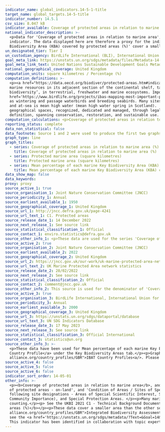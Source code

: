 ```yaml
---
indicator_name: global_indicators.14-5-1-title
target_name: global_targets.14-5-title
indicator_number: 14.5.1
csv_size: 8.047 kB
indicator_available: Coverage of protected areas in relation to marine areas
national_indicator_description: >-
  <p>Data for 'Coverage of protected areas in relation to marine area', and 'Protected marine area' encompass UK waters including the the extended continental shelf. This is a larger area than the Exclusive Economic Zone (EEZ), which is what is asked for in the global metadata for this
  indicator. The data displayed here are therefore a proxy for the indicator. Data for the EEZ only are available for 2022 on <a href='https://www.ibat-alliance.org/country_profiles/GBR'>Integrated Biodiversity Assessment Tool (IBAT)</a>.</p><p>Data for 'Mean percentage of each marine Key
  Biodiversity Area (KBA) covered by protected areas (%)' cover a smaller area than the other series, as they only encompass the Exclusive Economic Zone. These data are therefore not a proxy.</p>
un_designated_tier: Tier I
un_custodian_agency: BirdLife International (BLI), International Union for Conservation of Nature (IUCN), UN Environment World Conservation Monitoring Centre (UNEP-WCMC)
goal_meta_link: https://unstats.un.org/sdgs/metadata/files/Metadata-14-05-01.pdf
goal_meta_link_text: United Nations Sustainable Development Goals Metadata (PDF 293 KB)
national_geographical_coverage: United Kingdom
computation_units: square kilometres / Percentage (%)
computation_definitions: >-
  <p><a href="https://data.oecd.org/biodiver/protected-areas.htm#indicator-chart">Exclusive Economic Zone (EEZ)</a> - A concept adopted at the Third United Nations Conference on the Law of the Sea (1982), whereby a coastal State assumes jurisdiction over the exploration and exploitation of
  marine resources in its adjacent section of the continental shelf, taken to be a band extending 200 nautical miles from the shore.</p><p><a href='https://www.keybiodiversityareas.org/'>Key Biodiversity Area (KBA)</a> - 'Sites contributing significantly to the global persistence of
  biodiversity’, in terrestrial, freshwater and marine ecosystems. Important Bird and Biodiversity Areas (IBAs) make up the UK Marine KBAs, as there are currently no <a href="https://zeroextinction.org/">Alliance for Zero Extinction</a> sites in the UK.</p><p><a
  href='https://www.birdlife.org/projects/ibas-mapping-most-important-places/'>Important Bird and Biodiversity Area (IBA)</a> - 'Selected on the basis of the bird numbers and species complements they hold. IBAs are particularly important for species that congregate in large numbers, such
  as wintering and passage waterbirds and breeding seabirds. Many sites have also been identified for species of global, and European/EU conservation concern.'</p><p>Marine area - Marine area includes areas out to the limit of the UK continental shelf. The boundary between  areas on-land
  and at-sea is mean high water (mean high water spring in Scotland).  Coastal sites are split between ‘on-land’ (not reported here) and ‘at-sea’ if they cross the mean high water mark.</p><p><a href='https://www.iucn.org/theme/protected-areas/about'>Protected area</a> - Clearly defined
  geographical spaces, recognized, dedicated and managed, through legal or other effective means, to achieve the long-term conservation of nature with associated ecosystem services and cultural values. Importantly, a variety of specific management objectives are recognised within this
  definition, spanning conservation, restoration, and sustainable use. See 'Other Information' for a list of specific designations.</p>
computation_calculations: <p>Coverage of protected areas in relation to marine area = Protected marine area / total UK at-sea area (885,430 km<sup>2</sup>)</p><p>Protected marine area (square kilometres) = Protected marine area (million hectares) x 10,000</p>
reporting_status: complete
data_non_statistical: false
data_footnote: Source 1 and 2 were used to produce the first two graphs (Coverage of protected areas in relation to marine area (%); Protected marine area (square kilometres)). Source 3 was used to produce the third graph (Mean percentage of each marine KBA covered by protected areas (%))
graph_type: line
graph_titles:
  - series: Coverage of protected areas in relation to marine area (%)
    title: Coverage of protected areas in relation to marine area (%)
  - series: Protected marine area (square kilometres)
    title: Protected marine area (square kilometres)
  - series: Mean percentage of each marine Key Biodiversity Area (KBA) covered by protected areas (%)
    title: Mean percentage of each marine Key Biodiversity Area (KBA) covered by protected areas (%)
data_show_map: false
data_keywords:
proxy: proxy
source_active_1: true
source_organisation_1: Joint Nature Conservation Committee (JNCC)
source_periodicity_1: Annual
source_earliest_available_1: 1950
source_geographical_coverage_1: United Kingdom
source_url_1: http://jncc.defra.gov.uk/page-4241
source_url_text_1: C1. Protected areas
source_release_date_1: 14 December 2022
source_next_release_1: See source link
source_statistical_classification_1: Official
source_contact_1: enviro.statistics@defra.gov.uk
source_other_info_1: <p>These data are used for the series 'Coverage of protected areas in relation to marine areas (national data)', and 'Protected marine area (national data)'.</p><p> Scroll to the bottom of the page for the link to the data download and technical background document.</p>
source_active_2: true
source_organisation_2: Joint Nature Conservation Committee (JNCC)
source_earliest_available_2: 2022
source_geographical_coverage_2: United Kingdom
source_url_2: https://jncc.gov.uk/our-work/uk-marine-protected-area-network-statistics/
source_url_text_2: UK Marine Protected Area network statistics
source_release_date_2: 28/02/2022
source_next_release_2: See source link
source_statistical_classification_2: Official
source_contact_2: comment@jncc.gov.uk
source_other_info_2: This source is used for the denominator of 'Coverage of protected areas in relation to marine areas (national data)'.
source_active_3: true
source_organisation_3: BirdLife International, International Union for Conservation of Nature (IUCN), and UN Environment World Conservation Monitoring Centre (UNEP-WCMC)
source_periodicity_3: Annual
source_earliest_available_3: 2000
source_geographical_coverage_3: United Kingdom
source_url_3: https://unstats.un.org/sdgs/dataportal/database
source_url_text_3: UN SDG Indicators Database
source_release_date_3: 17 May 2023
source_next_release_3: See source link
source_statistical_classification_3: Official International
source_contact_3: statistics@un.org
source_other_info_3: >-
  <p>These data have been used for Mean percentage of each marine Key Biodiversity Area (KBA) covered by protected areas (%).</p><p>Data for this indicator can be found in the <a href="https://www.ibat-alliance.org/country_profiles/GBR">IBAT (Integrated Biodiversity Assessment Tool) UK
  Country Profile</a> under the Key Biodiversity Areas tab.</p><p>Graphs of Protected area coverage of KBAs are also available for each country in the <a href="https://bipdashboard.natureserve.org/bip/SelectCountry.html">BIP Indicator Dashboard<a/>, and the <a href="https://www.ibat-
  alliance.org/country_profiles/GBR">IBAT Country Profiles<a/>. Please note that data on the different websites may not be updated at the same time so may give slightly different figures.
source_active_4: false
source_active_5: false
source_active_6: false
indicator_sort_order: 14-05-01
other_info: >-
  <p><b>Coverage of protected areas in relation to marine area</b>, and <b>Protected marine area</b></p><p>These data are a component of UK Biodiversity Indicator <a href="http://jncc.defra.gov.uk/page-4241">  C1. Protected areas</a> which comprises two additional measures, 'Total extent
  of protected areas - on-land', and 'Condition of Areas / Sites of Special Scientific Interest'.</p><p>Data are based on calendar year of site designation. Data from source provider dates back to 1950 but is presented here for 2000 onward.</p><p>Marine protected areas consist of the
  following site designations - Areas of Special Scientific Interest, Sites of Special Scientific Interest, Marine Conservation Zones, Nature Conservation Marine Protected Areas, Ramsar Sites, Special Areas of Conservation (including candidate Special Areas of Conservation and Sites of
  Community Importance), and Special Protection Areas. </p><p>Many marine protected areas in the UK cover the same physical parcels of sea, but for different reasons; as a result the designation types can overlap. These overlaps are removed prior to calculation of area, to avoid double-
  counting.</p><p> See the UKBI 2021 C1 - Technical Background Document on <a href='https://jncc.gov.uk/our-work/ukbi-c1-protected-areas/'>C1. Protected Areas</a> for more information on methodology.</p><p><b>Mean percentage of each marine Key Biodiversity Area (KBA) covered by protected
  areas (%)</b></p><p>These data cover a smaller area than the other series, as they only encompass the EEZ and do not go out to the limit of the UK continental shelf.</p><p>The list of protected area designations is given on the <a href="https://www.ibat-
  alliance.org/country_profiles/GBR">Integrated Biodiversity Assessment Tool (IBAT)</a>. Maps of this indicator can be also viewed in the 'Protected Areas' and 'Key Biodiversity Areas' tabs on <a href='https://www.ibat-alliance.org/country_profiles/GBR'>IBAT</a>.</p><p>For more information
  see the <a href='https://unstats.un.org/sdgs/metadata/?Text=&Goal=14&Target=14.5'>14.5.1 UN metadata</a>.</p> This indicator is being used as an approximation of the UN SDG Indicator. Where possible, we will work to identify or develop UK data to meet the global indicator specification.
  This indicator has been identified in collaboration with topic experts.
---
```

